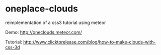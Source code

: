 # oneplace-clouds

reimplementation of a css3 tutorial using meteor

Demo: http://oneclouds.meteor.com/

Tutorial: http://www.clicktorelease.com/blog/how-to-make-clouds-with-css-3d
